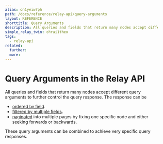 ```yaml
---
alias: on1yeiw7ph
path: /docs/reference/relay-api/query-arguments
layout: REFERENCE
shorttitle: Query Arguments
description: All queries and fields that return many nodes accept different query arguments to filter, order and paginate the response.
simple_relay_twin: ohrai1theo
tags:
  - relay-api
related:
  further:
  more:
---
```


# Query Arguments in the Relay API

All queries and fields that return many nodes accept different query arguments to further control the query response. The response can be

* [ordered by field](!alias-sa8aiwurae).
* [filtered by multiple fields](!alias-aephaimu5n).
* [paginated](!alias-riekooth4o) into multiple pages by fixing one specific node and either seeking forwards or backwards.

These query arguments can be combined to achieve very specific query responses.
